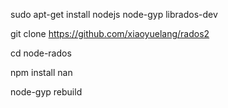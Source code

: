 sudo apt-get install nodejs node-gyp librados-dev

git clone https://github.com/xiaoyuelang/rados2

cd node-rados

npm install nan

node-gyp rebuild
